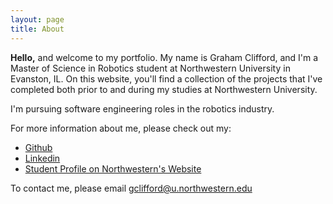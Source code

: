 ```yaml
---
layout: page
title: About
---
```

**Hello,** and welcome to my portfolio. My name is Graham Clifford, and I'm a Master of Science in Robotics student at Northwestern University in Evanston, IL. On this website, you'll find a collection of the projects that I've completed both prior to and during my studies at Northwestern University.

I'm pursuing software engineering roles in the robotics industry.

For more information about me, please check out my:
- [Github](https://github.com/gjcliff)
- [Linkedin](https://www.linkedin.com/in/graham-clifford-3562a9182/)
- [Student Profile on Northwestern's Website](https://www.mccormick.northwestern.edu/robotics/people/students/2023-2024/graham-clifford.html)

To contact me, please email gclifford@u.northwestern.edu